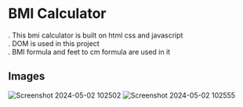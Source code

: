 # BMI Calculator
. This bmi calculator is built on html css and javascript <br/>
. DOM is used in this project <br/>
. BMI formula and feet to cm formula are used in it <br/>
## Images

![Screenshot 2024-05-02 102502](https://github.com/jawadhassan100/BMI_Calculator/assets/123384066/eba5ec3c-3c73-461f-a606-a0d8713c6a85)
![Screenshot 2024-05-02 102555](https://github.com/jawadhassan100/BMI_Calculator/assets/123384066/9e195c34-ef3a-4cd6-8bfa-9df230421707)
